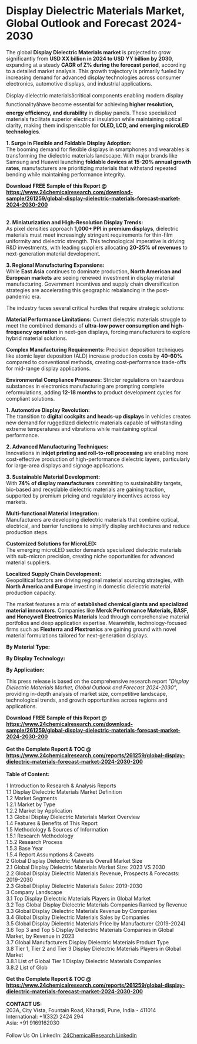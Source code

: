 <h1>Display Dielectric Materials Market, Global Outlook and Forecast 2024-2030</h1><p>The global <strong>Display Dielectric Materials market</strong> is projected to grow significantly from <strong>USD XX billion in 2024 to USD YY billion by 2030</strong>, expanding at a steady <strong>CAGR of Z% during the forecast period</strong>, according to a detailed market analysis. This growth trajectory is primarily fueled by increasing demand for advanced display technologies across consumer electronics, automotive displays, and industrial applications.</p><p>Display dielectric materialsâcritical components enabling modern display functionalityâhave become essential for achieving <strong>higher resolution, energy efficiency, and durability</strong> in display panels. These specialized materials facilitate superior electrical insulation while maintaining optical clarity, making them indispensable for <strong>OLED, LCD, and emerging microLED technologies</strong>.</p><p><strong>1. Surge in Flexible and Foldable Display Adoption:</strong><br>
The booming demand for flexible displays in smartphones and wearables is transforming the dielectric materials landscape. With major brands like Samsung and Huawei launching <strong>foldable devices at 15-20% annual growth rates</strong>, manufacturers are prioritizing materials that withstand repeated bending while maintaining performance integrity.</p><div><b>Download FREE Sample of this Report @ 
            <a href="https://www.24chemicalresearch.com/download-sample/261259/global-display-dielectric-materials-forecast-market-2024-2030-200">
            https://www.24chemicalresearch.com/download-sample/261259/global-display-dielectric-materials-forecast-market-2024-2030-200</a></b></div><br><p><strong>2. Miniaturization and High-Resolution Display Trends:</strong><br>
As pixel densities approach <strong>1,000+ PPI in premium displays</strong>, dielectric materials must meet increasingly stringent requirements for thin-film uniformity and dielectric strength. This technological imperative is driving R&amp;D investments, with leading suppliers allocating <strong>20-25% of revenues</strong> to next-generation material development.</p><p><strong>3. Regional Manufacturing Expansions:</strong><br>
While <strong>East Asia</strong> continues to dominate production, <strong>North American and European markets</strong> are seeing renewed investment in display material manufacturing. Government incentives and supply chain diversification strategies are accelerating this geographic rebalancing in the post-pandemic era.</p><p>The industry faces several critical hurdles that require strategic solutions:</p><p><strong>Material Performance Limitations:</strong> Current dielectric materials struggle to meet the combined demands of <strong>ultra-low power consumption and high-frequency operation</strong> in next-gen displays, forcing manufacturers to explore hybrid material solutions.</p><p><strong>Complex Manufacturing Requirements:</strong> Precision deposition techniques like atomic layer deposition (ALD) increase production costs by <strong>40-60%</strong> compared to conventional methods, creating cost-performance trade-offs for mid-range display applications.</p><p><strong>Environmental Compliance Pressures:</strong> Stricter regulations on hazardous substances in electronics manufacturing are prompting complete reformulations, adding <strong>12-18 months</strong> to product development cycles for compliant solutions.</p><p><strong>1. Automotive Display Revolution:</strong><br>
The transition to <strong>digital cockpits and heads-up displays</strong> in vehicles creates new demand for ruggedized dielectric materials capable of withstanding extreme temperatures and vibrations while maintaining optical performance.</p><p><strong>2. Advanced Manufacturing Techniques:</strong><br>
Innovations in <strong>inkjet printing and roll-to-roll processing</strong> are enabling more cost-effective production of high-performance dielectric layers, particularly for large-area displays and signage applications.</p><p><strong>3. Sustainable Material Development:</strong><br>
With <strong>74% of display manufacturers</strong> committing to sustainability targets, bio-based and recyclable dielectric materials are gaining traction, supported by premium pricing and regulatory incentives across key markets.</p><p><strong>Multi-functional Material Integration:</strong><br>
	Manufacturers are developing dielectric materials that combine optical, electrical, and barrier functions to simplify display architectures and reduce production steps.</p><p><strong>Customized Solutions for MicroLED:</strong><br>
	The emerging microLED sector demands specialized dielectric materials with sub-micron precision, creating niche opportunities for advanced material suppliers.</p><p><strong>Localized Supply Chain Development:</strong><br>
	Geopolitical factors are driving regional material sourcing strategies, with <strong>North America and Europe</strong> investing in domestic dielectric material production capacity.</p><p>The market features a mix of <strong>established chemical giants and specialized material innovators</strong>. Companies like <strong>Merck Performance Materials, BASF, and Honeywell Electronics Materials</strong> lead through comprehensive material portfolios and deep application expertise. Meanwhile, technology-focused firms such as <strong>Flexterra and Plextronics</strong> are gaining ground with novel material formulations tailored for next-generation displays.</p><p><strong>By Material Type:</strong></p><p><strong>By Display Technology:</strong></p><p><strong>By Application:</strong></p><p>This press release is based on the comprehensive research report <em>"Display Dielectric Materials Market, Global Outlook and Forecast 2024-2030"</em>, providing in-depth analysis of market size, competitive landscape, technological trends, and growth opportunities across regions and applications.</p><div><b>Download FREE Sample of this Report @ 
            <a href="https://www.24chemicalresearch.com/download-sample/261259/global-display-dielectric-materials-forecast-market-2024-2030-200">
            https://www.24chemicalresearch.com/download-sample/261259/global-display-dielectric-materials-forecast-market-2024-2030-200</a></b></div><br><div><b>Get the Complete Report & TOC @ 
            <a href="https://www.24chemicalresearch.com/reports/261259/global-display-dielectric-materials-forecast-market-2024-2030-200">
            https://www.24chemicalresearch.com/reports/261259/global-display-dielectric-materials-forecast-market-2024-2030-200</a></b></div><br>
            <b>Table of Content:</b><p>1 Introduction to Research & Analysis Reports<br />
    1.1 Display Dielectric Materials Market Definition<br />
    1.2 Market Segments<br />
        1.2.1 Market by Type<br />
        1.2.2 Market by Application<br />
    1.3 Global Display Dielectric Materials Market Overview<br />
    1.4 Features & Benefits of This Report<br />
    1.5 Methodology & Sources of Information<br />
        1.5.1 Research Methodology<br />
        1.5.2 Research Process<br />
        1.5.3 Base Year<br />
        1.5.4 Report Assumptions & Caveats<br />
2 Global Display Dielectric Materials Overall Market Size<br />
    2.1 Global Display Dielectric Materials Market Size: 2023 VS 2030<br />
    2.2 Global Display Dielectric Materials Revenue, Prospects & Forecasts: 2019-2030<br />
    2.3 Global Display Dielectric Materials Sales: 2019-2030<br />
3 Company Landscape<br />
    3.1 Top Display Dielectric Materials Players in Global Market<br />
    3.2 Top Global Display Dielectric Materials Companies Ranked by Revenue<br />
    3.3 Global Display Dielectric Materials Revenue by Companies<br />
    3.4 Global Display Dielectric Materials Sales by Companies<br />
    3.5 Global Display Dielectric Materials Price by Manufacturer (2019-2024)<br />
    3.6 Top 3 and Top 5 Display Dielectric Materials Companies in Global Market, by Revenue in 2023<br />
    3.7 Global Manufacturers Display Dielectric Materials Product Type<br />
    3.8 Tier 1, Tier 2 and Tier 3 Display Dielectric Materials Players in Global Market<br />
        3.8.1 List of Global Tier 1 Display Dielectric Materials Companies<br />
        3.8.2 List of Glob</p><div><b>Get the Complete Report & TOC @ 
            <a href="https://www.24chemicalresearch.com/reports/261259/global-display-dielectric-materials-forecast-market-2024-2030-200">
            https://www.24chemicalresearch.com/reports/261259/global-display-dielectric-materials-forecast-market-2024-2030-200</a></b></div><br><b>CONTACT US:</b><br>
            203A, City Vista, Fountain Road, Kharadi, Pune, India - 411014<br>
            International: +1(332) 2424 294<br>
            Asia: +91 9169162030 <br><br>
            Follow Us On LinkedIn: <a href="https://www.linkedin.com/company/24chemicalresearch/">24ChemicalResearch LinkedIn</a>